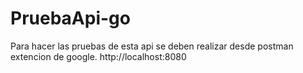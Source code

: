 # PruebaApi-go
Para hacer las pruebas de esta api se deben realizar desde postman extencion de google.
http://localhost:8080
